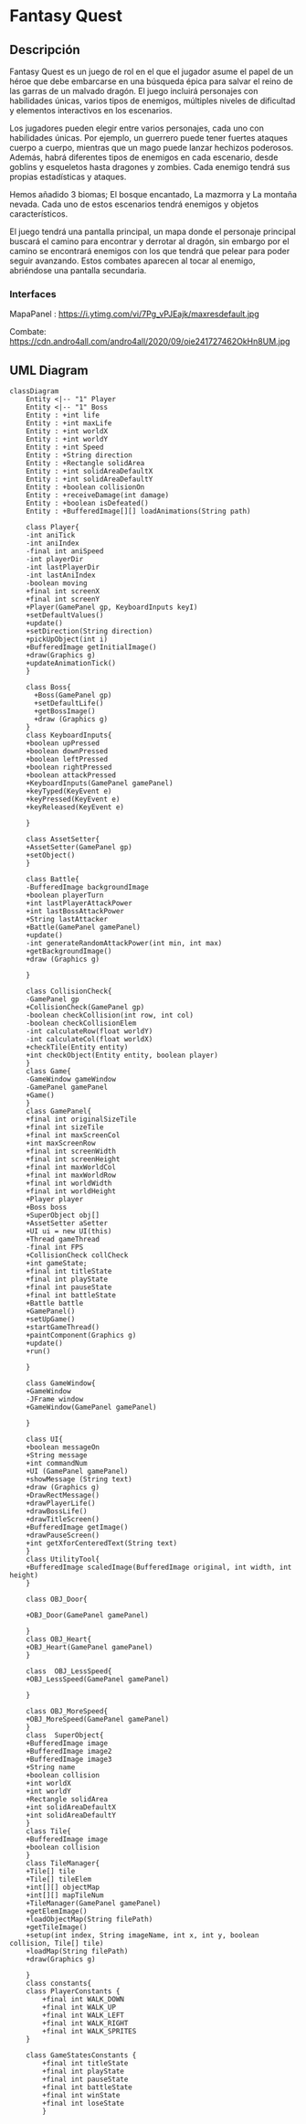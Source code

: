 # Fantasy Quest

## Descripción

Fantasy Quest es un juego de rol en el que el jugador asume el papel de un héroe que debe embarcarse en una búsqueda épica para salvar el reino de las garras de un malvado dragón. El juego incluirá personajes con habilidades únicas, varios tipos de enemigos, múltiples niveles de dificultad y elementos interactivos en los escenarios.

Los jugadores pueden elegir entre varios personajes, cada uno con habilidades únicas. Por ejemplo, un guerrero puede tener fuertes ataques cuerpo a cuerpo, mientras que un mago puede lanzar hechizos poderosos. Además, habrá diferentes tipos de enemigos en cada escenario, desde goblins y esqueletos hasta dragones y zombies. Cada enemigo tendrá sus propias estadísticas y ataques.

Hemos añadido 3 biomas; El bosque encantado, La mazmorra y La montaña nevada. Cada uno de estos escenarios tendrá enemigos y objetos característicos.

El juego tendrá una pantalla principal, un mapa donde el personaje principal buscará el camino para encontrar y derrotar al dragón, sin embargo por el camino se encontrará enemigos con los que tendrá que pelear para poder seguir avanzando. Estos combates aparecen al tocar al enemigo, abriéndose una pantalla secundaria.

### Interfaces

MapaPanel :
https://i.ytimg.com/vi/7Pg_vPJEajk/maxresdefault.jpg

Combate:
https://cdn.andro4all.com/andro4all/2020/09/oie241727462OkHn8UM.jpg



## UML Diagram

```mermaid
classDiagram
    Entity <|-- "1" Player
    Entity <|-- "1" Boss
    Entity : +int life
    Entity : +int maxLife
    Entity : +int worldX
    Entity : +int worldY
    Entity : +int Speed
    Entity : +String direction
    Entity : +Rectangle solidArea
    Entity : +int solidAreaDefaultX
    Entity : +int solidAreaDefaultY
    Entity : +boolean collisionOn
    Entity : +receiveDamage(int damage)
    Entity : +boolean isDefeated()
    Entity : +BufferedImage[][] loadAnimations(String path)
    
    class Player{
    -int aniTick
    -int aniIndex
    -final int aniSpeed
    -int playerDir
    -int lastPlayerDir
    -int lastAniIndex
    -boolean moving
    +final int screenX
    +final int screenY
    +Player(GamePanel gp, KeyboardInputs keyI)
    +setDefaultValues()
    +update()
    +setDirection(String direction) 
    +pickUpObject(int i)
    +BufferedImage getInitialImage()
    +draw(Graphics g) 
    +updateAnimationTick()
    }
    
    class Boss{
      +Boss(GamePanel gp)
      +setDefaultLife()
      +getBossImage()
      +draw (Graphics g)
    }
    class KeyboardInputs{
    +boolean upPressed
    +boolean downPressed
    +boolean leftPressed
    +boolean rightPressed
    +boolean attackPressed
    +KeyboardInputs(GamePanel gamePanel)
    +keyTyped(KeyEvent e)
    +keyPressed(KeyEvent e)
    +keyReleased(KeyEvent e)
    
    }
    
    class AssetSetter{
    +AssetSetter(GamePanel gp)
    +setObject()
    }
    
    class Battle{
    -BufferedImage backgroundImage
    +boolean playerTurn
    +int lastPlayerAttackPower
    +int lastBossAttackPower
    +String lastAttacker
    +Battle(GamePanel gamePanel)
    +update()
    -int generateRandomAttackPower(int min, int max)
    +getBackgroundImage()
    +draw (Graphics g)
    
    }
    
    class CollisionCheck{
    -GamePanel gp
    +CollisionCheck(GamePanel gp)
    -boolean checkCollision(int row, int col)
    -boolean checkCollisionElem
    -int calculateRow(float worldY)
    -int calculateCol(float worldX)
    +checkTile(Entity entity) 
    +int checkObject(Entity entity, boolean player)
    }
    class Game{
    -GameWindow gameWindow
    -GamePanel gamePanel
    +Game()
    }
    class GamePanel{
    +final int originalSizeTile
    +final int sizeTile
    +final int maxScreenCol 
    +int maxScreenRow 
    +final int screenWidth 
    +final int screenHeight 
    +final int maxWorldCol 
    +final int maxWorldRow 
    +final int worldWidth 
    +final int worldHeight 
    +Player player
    +Boss boss
    +SuperObject obj[]
    +AssetSetter aSetter
    +UI ui = new UI(this)
    +Thread gameThread
    -final int FPS
    +CollisionCheck collCheck
    +int gameState;
    +final int titleState
    +final int playState
    +final int pauseState
    +final int battleState
    +Battle battle
    +GamePanel()
    +setUpGame()
    +startGameThread()
    +paintComponent(Graphics g)
    +update()
    +run()
    
    }
    
    class GameWindow{
    +GameWindow
    -JFrame window
    +GameWindow(GamePanel gamePanel)
    
    }
    
    class UI{
    +boolean messageOn
    +String message
    +int commandNum
    +UI (GamePanel gamePanel)
    +showMessage (String text)
    +draw (Graphics g)
    +DrawRectMessage()
    +drawPlayerLife()
    +drawBossLife()
    +drawTitleScreen()
    +BufferedImage getImage()
    +drawPauseScreen()
    +int getXforCenteredText(String text)
    }
    class UtilityTool{
    +BufferedImage scaledImage(BufferedImage original, int width, int height)
    }
    
    class OBJ_Door{
    
    +OBJ_Door(GamePanel gamePanel)
     
    }
    class OBJ_Heart{
    +OBJ_Heart(GamePanel gamePanel)
    }
    
    class  OBJ_LessSpeed{
    +OBJ_LessSpeed(GamePanel gamePanel)
    
    }
    
    class OBJ_MoreSpeed{
    +OBJ_MoreSpeed(GamePanel gamePanel)
    }
    class  SuperObject{
    +BufferedImage image
    +BufferedImage image2
    +BufferedImage image3
    +String name
    +boolean collision
    +int worldX
    +int worldY
    +Rectangle solidArea
    +int solidAreaDefaultX
    +int solidAreaDefaultY
    }
    class Tile{
    +BufferedImage image
    +boolean collision
    }
    class TileManager{
    +Tile[] tile
    +Tile[] tileElem
    +int[][] objectMap
    +int[][] mapTileNum
    +TileManager(GamePanel gamePanel)
    +getElemImage()
    +loadObjectMap(String filePath)
    +getTileImage()
    +setup(int index, String imageName, int x, int y, boolean collision, Tile[] tile)
    +loadMap(String filePath)
    +draw(Graphics g)
    
    }
    class constants{
    class PlayerConstants {
        +final int WALK_DOWN
        +final int WALK_UP
        +final int WALK_LEFT
        +final int WALK_RIGHT
        +final int WALK_SPRITES
    }

    class GameStatesConstants {
        +final int titleState
        +final int playState
        +final int pauseState
        +final int battleState
        +final int winState
        +final int loseState
        }


```